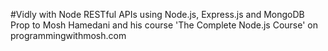 #Vidly with Node
RESTful APIs using Node.js, Express.js and MongoDB
Prop to Mosh Hamedani and his course 'The Complete Node.js Course' on programmingwithmosh.com
